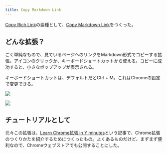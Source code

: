 ```yaml
---
title: Copy Markdown Link
---
```

[Copy Rich Link](https://chrome.google.com/webstore/detail/copy-rich-link/hikiamlgpdcabppakpmemaofmkgknpea)の亜種として、[Copy Markdown Link](https://chrome.google.com/webstore/detail/copy-markdown-link/gkceaaphhbeanfciglgpffnncfpipjpa)をつくった。

どんな拡張？
------

ごく単純なもので、見ているページへのリンクをMarkdown形式でコピーする拡張。アイコンのクリックか、キーボードショートカットから使える。コピーに成功すると、小さなポップアップが表示される。

キーボードショートカットは、デフォルトだとCtrl + M。これはChromeの設定で変更できる。

![](https://lh6.googleusercontent.com/VdBtmBnhcR6T8zjscjpTlFEW2tgMJiNWdG8J2VtUix6eT8h9Pz0lq_AFu_0xkTEqZoqzLW7ZFB1ZZ1VzBi_Z7iBmt470KmSUfOSaojfdLzZfv9Hhs2arWhFWosUTVIHNshZU3T3C9HGeo3bPGQ)

![](https://lh4.googleusercontent.com/rG2aDNbySfHYOdaqUHTGvvsGzpvIv594ztfQ1x2YhTDKnSvSi22Zsd7Oa5-ncnfUBqm-h9uw2AhTzLAKeRAtwIK51aWbpvaiqV_kXBrlo5V3-mI_WA7mqxe8trD0clYENEdnhWNCTIo_bsKU0A)

チュートリアルとして
----------

元々この拡張は、[Learn Chrome拡張 in Y minutes](https://r7kamura.com/articles/2022-05-18-learn-chrome-extention-in-y-minutes)という記事で、Chrome拡張のつくりかたを紹介するためにつくったもの。よくあるものだけど、まずまず便利なので、Chromeウェブストアでも公開することにした。
